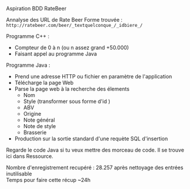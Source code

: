 Aspiration BDD RateBeer

Annalyse des URL de Rate Beer
Forme trouvée : `http://ratebeer.com/beer/_textquelconque_/_idbiere_/`
  
Programme C++ : 
  - Compteur de 0 à n (ou n assez grand +50.000)  
  - Faisant appel au programme Java  
  
Programme Java :  
  - Prend une adresse HTTP ou fichier en paramètre de l'application  
  - Télécharge la page Web  
  - Parse la page web à la recherche des élements  
    - Nom
    - Style (transformer sous forme d'id )
    - ABV
    - Origine
    - Note général
    - Note de style
    - Brasserie
  - Production sur la sortie standard d'une requète SQL d'insertion  
  
Regarde le code Java si tu veux mettre des morceau de code. Il se trouve ici dans Ressource.  

Nombre d'enregistrement recupéré : 28.257 après nettoyage des entrées inutilisable  
Temps pour faire cette récup ~24h

